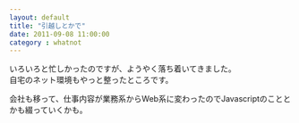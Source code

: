```yaml
---
layout: default
title: "引越しとかで"
date: 2011-09-08 11:00:00
category : whatnot
---
```

いろいろと忙しかったのですが、ようやく落ち着いてきました。  
自宅のネット環境もやっと整ったところです。

会社も移って、仕事内容が業務系からWeb系に変わったのでJavascriptのこととかも綴っていくかも。

